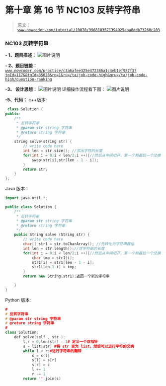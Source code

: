 # 第十章 第 16 节 NC103 反转字符串

> 原文：[`www.nowcoder.com/tutorial/10070/9968103571394925aba8ddb73260c203`](https://www.nowcoder.com/tutorial/10070/9968103571394925aba8ddb73260c203)

### NC103 反转字符串

**- 1、题目描述：**
![图片说明](img/471fd80cff0658ae9f79696bdebf1255.png "图片标题")

**- 2、题目链接：**
[`www.nowcoder.com/practice/c3a6afee325e472386a1c4eb1ef987f3?tpId=117&&tqId=35028&rp=1&ru=/ta/job-code-high&qru=/ta/job-code-high/question-ranking`](https://www.nowcoder.com/practice/c3a6afee325e472386a1c4eb1ef987f3?tpId=117&&tqId=35028&rp=1&ru=/ta/job-code-high&qru=/ta/job-code-high/question-ranking)

**-3、 设计思想：**
![图片说明](img/a2ecc25f9b02d33442048c84f9657dd4.png "图片标题")
详细操作流程看下图：
![图片说明](img/decd097787f5690bbe53f3a243403e2e.png "图片标题")

**-5、代码：**
c++版本:

```cpp
 class Solution {
public:
    /**
     * 反转字符串
     * @param str string 字符串 
     * @return string 字符串
     */
    string solve(string str) {
        // write code here
        int len = str.size(); //求出字符的长度
        for(int i = 0;i < len/2;i ++){//然后从中间切开，第一个和最后一个交换
            swap(str[i],str[len - 1 - i]);
        }
        return str;
    }
};

```

Java 版本：

```cpp
import java.util.*;

public class Solution {
    /**
     * 反转字符串
     * @param str string 字符串 
     * @return string 字符串
     */
    public String solve (String str) {
        // write code here
        char[] str1 = str.toCharArray(); //先转化为字符串数组
        int len = str.length();//求字符串的长度
        for(int i = 0;i < len/2;i ++){//然后从中间切开，第一个和最后一个交换
            char tmp = str1[i];
            str1[i] = str1[len - 1 - i];
            str1[len-1-i] = tmp;
        }
        return new String(str1);返回一个新的字符串

    }
}

```

Python 版本:

```cpp
#
# 反转字符串
# @param str string 字符串 
# @return string 字符串
#
class Solution:
    def solve(self , str ):
        l,r = 0,len(str) - 1# 定义一个双指针
        s = list(str) #将 str 变为 list，然后可以进行字符的交换
        while l < r:#进行字符串的翻转
            c = s[l]
            s[l] = s[r]
            s[r] = c
            l += 1
            r -= 1
        return ''.join(s)

```